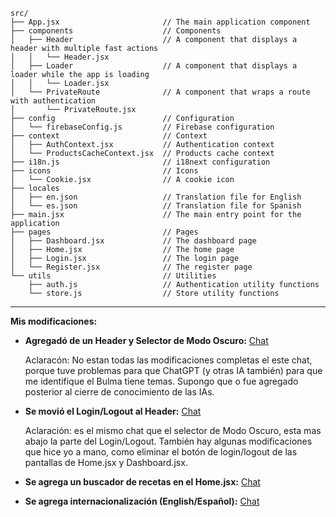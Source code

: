 ```
src/
├── App.jsx                       // The main application component
├── components                    // Components
│   ├── Header                    // A component that displays a header with multiple fast actions
│   │   └── Header.jsx
│   ├── Loader                    // A component that displays a loader while the app is loading
│   │   └── Loader.jsx
│   └── PrivateRoute              // A component that wraps a route with authentication
│       └── PrivateRoute.jsx
├── config                        // Configuration
│   └── firebaseConfig.js         // Firebase configuration
├── context                       // Context
│   ├── AuthContext.jsx           // Authentication context
│   └── ProductsCacheContext.jsx  // Products cache context
├── i18n.js                       // i18next configuration
├── icons                         // Icons
│   └── Cookie.jsx                // A cookie icon
├── locales
│   ├── en.json                   // Translation file for English
│   └── es.json                   // Translation file for Spanish
├── main.jsx                      // The main entry point for the application
├── pages                         // Pages
│   ├── Dashboard.jsx             // The dashboard page
│   ├── Home.jsx                  // The home page
│   ├── Login.jsx                 // The login page
│   └── Register.jsx              // The register page
└── utils                         // Utilities
    ├── auth.js                   // Authentication utility functions
    └── store.js                  // Store utility functions
```

---

**Mis modificaciones:**

- **Agregadó de un Header y Selector de Modo Oscuro:** [Chat](https://chatgpt.com/share/6723bdca-56cc-8007-9e58-b8b92e17c1b3)
    
    Aclaracón: No estan todas las modificaciones completas el este chat, porque tuve problemas para que ChatGPT (y otras
    IA también) para que me identifique el Bulma tiene temas. Supongo que o fue agregado posterior al cierre de
    conocimiento de las IAs.

- **Se movió el Login/Logout al Header:** [Chat](https://chatgpt.com/share/6723bdca-56cc-8007-9e58-b8b92e17c1b3)

    Aclaración: es el mismo chat que el selector de Modo Oscuro, esta mas abajo la parte del Login/Logout. También hay
    algunas modificaciones que hice yo a mano, como eliminar el botón de login/logout de las pantallas de Home.jsx y
    Dashboard.jsx.

- **Se agrega un buscador de recetas en el Home.jsx:** [Chat](https://chatgpt.com/share/6723c3e7-46d8-8007-9023-51376f0fcc61)

- **Se agrega internacionalización (English/Español):** [Chat](https://chatgpt.com/share/6723d2da-8da8-8007-a5e9-3f4f236cfab0)